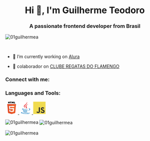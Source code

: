 <h1 align="center">Hi 👋, I'm Guilherme Teodoro</h1>
<h3 align="center">A passionate frontend developer from Brasil</h3>

<p align="left"> <img src="https://komarev.com/ghpvc/?username=01guilhermea&label=Profile%20views&color=0e75b6&style=flat" alt="01guilhermea" /> </p>

<p align="left"> <a href="https://twitter.com/" target="blank"><img src="https://img.shields.io/twitter/follow/?logo=twitter&style=for-the-badge" alt="" /></a> </p>

- 🔭 I’m currently working on [Alura](https://www.alura.com.br/?_gl=1*10djor*_ga*MTQ3OTkzOTAyOS4xNzEzODkwMDk3*_ga_1EPWSW3PCS*MTcxNTI2NDI4Ny45LjEuMTcxNTI2NTMxNS4wLjAuMA..*_fplc*MyUyRnpLTkE1aHglMkI1SnlHMzRIQmVkekRGJTJGQnJZT2Zka1VZempCJTJGMlFBYW5NRHlsY1hDVmtGSyUyRmliNDNYV0ZxQnVMS1p1JTJGUkpCQWJMZEw0Q1ZLVlBWQU9YUzdQR2R0YW1OdVBYZnlid1dCSVVPb0VESVA5ZUdVTDd6a21RSmt3JTNEJTNE)

- 👯 colaborador on [CLUBE REGATAS DO FLAMENGO](https://www.flamengo.com.br/)

<h3 align="left">Connect with me:</h3>
<p align="left">
</p>

<h3 align="left">Languages and Tools:</h3>
<p align="left"> <a href="https://www.w3.org/html/" target="_blank" rel="noreferrer"> <img src="https://raw.githubusercontent.com/devicons/devicon/master/icons/html5/html5-original-wordmark.svg" alt="html5" width="40" height="40"/> </a> <a href="https://www.java.com" target="_blank" rel="noreferrer"> <img src="https://raw.githubusercontent.com/devicons/devicon/master/icons/java/java-original.svg" alt="java" width="40" height="40"/> </a> <a href="https://developer.mozilla.org/en-US/docs/Web/JavaScript" target="_blank" rel="noreferrer"> <img src="https://raw.githubusercontent.com/devicons/devicon/master/icons/javascript/javascript-original.svg" alt="javascript" width="40" height="40"/> </a> </p>

<p><img align="left" src="https://github-readme-stats.vercel.app/api/top-langs?username=01guilhermea&show_icons=true&locale=en&layout=compact" alt="01guilhermea" /></p>

<p>&nbsp;<img align="center" src="https://github-readme-stats.vercel.app/api?username=01guilhermea&show_icons=true&locale=en" alt="01guilhermea" /></p>

<p><img align="center" src="https://github-readme-streak-stats.herokuapp.com/?user=01guilhermea&" alt="01guilhermea" /></p>

